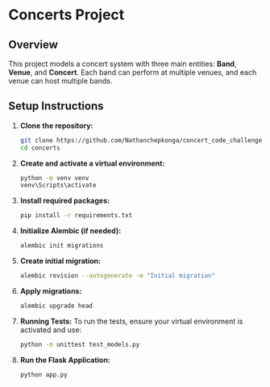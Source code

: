 # Concerts Project

## Overview

This project models a concert system with three main entities: **Band**, **Venue**, and **Concert**. Each band can perform at multiple venues, and each venue can host multiple bands.

## Setup Instructions

1. **Clone the repository:**

   ```bash
   git clone https://github.com/Nathanchepkonga/concert_code_challenge.git
   cd concerts

2. **Create and activate a virtual environment:**
    ```bash
    python -m venv venv
    venv\Scripts\activate

3. **Install required packages:**
    ```bash
    pip install -r requirements.txt

4. **Initialize Alembic (if needed):**
    ```bash
    alembic init migrations

5. **Create initial migration:**
    ```bash
    alembic revision --autogenerate -m "Initial migration"

6. **Apply migrations:**
    ```bash
    alembic upgrade head

7. **Running Tests:**
To run the tests, ensure your virtual environment is activated and use:
    ```bash
    python -m unittest test_models.py

8. **Run the Flask Application:**
    ```bash
    python app.py








